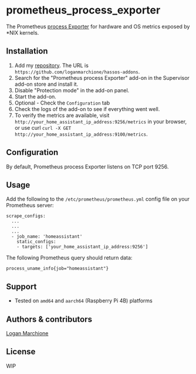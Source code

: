 # prometheus_process_exporter

The Prometheus [process Exporter](https://github.com/prometheus/process_exporter) for hardware and OS metrics exposed by *NIX kernels.

## Installation

1. Add my [repository](https://github.com/loganmarchione/hassos-addons). The URL is `https://github.com/loganmarchione/hassos-addons`.
2. Search for the "Prometheus process Exporter" add-on in the Supervisor add-on store and install it.
3. Disable "Protection mode" in the add-on panel.
4. Start the add-on.
5. Optional - Check the `Configuration` tab
6. Check the logs of the add-on to see if everything went well.
7. To verify the metrics are available, visit `http://your_home_assistant_ip_address:9256/metrics` in your browser, or use curl `curl -X GET http://your_home_assistant_ip_address:9100/metrics`.

## Configuration

By default, Prometheus process Exporter listens on TCP port 9256.

## Usage

Add the following to the `/etc/prometheus/prometheus.yml` config file on your Prometheus server:

    scrape_configs:
      ...
      ...
      ...
      - job_name: 'homeassistant'
        static_configs:
        - targets: ['your_home_assistant_ip_address:9256']

The following Prometheus query should return data:

    process_uname_info{job="homeassistant"}

## Support

- Tested on `amd64` and `aarch64` (Raspberry Pi 4B) platforms

## Authors & contributors

[Logan Marchione](https://github.com/loganmarchione)

## License

WIP
